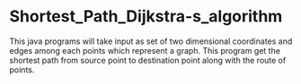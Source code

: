 # Shortest_Path_Dijkstra-s_algorithm
This java programs will take input as set of two dimensional coordinates and edges among each points which represent a graph. This program get the shortest path from source point to destination point along with the route of points.
